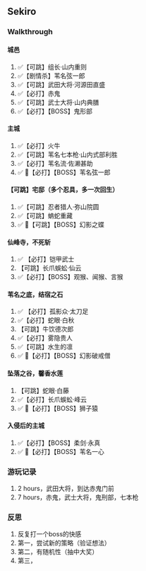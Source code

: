 ## Sekiro

### Walkthrough

#### 城邑

1. ✅【可跳】组长·山内重则
1. ✅【剧情杀】苇名弦一郎
1. ✅【可跳】武田大将·河源田直盛
1. ✅【必打】赤鬼
1. ✅【可跳】武士大将·山内典膳
1. ✅【必打】【BOSS】鬼形部

#### 主城

1. ✅【必打】火牛
1. ✅【可跳】苇名七本枪·山内式部利胜
1. ✅【必打】苇名流·佐濑甚助
1. ✅ 🤯【必打】【BOSS】苇名弦一郎

#### 【可跳】宅邸（多个忍具，多一次回生）

1. ✅【可跳】忍者猎人·弥山院圆
1. ✅【可跳】蚺蛇重藏
1. ✅ 🤯【可跳】【BOSS】幻影之蝶

#### 仙峰寺，不死斩

1. ✅ 【必打】铠甲武士
1. 【可跳】长爪蜈蚣·仙云
1. ✅【必打】【BOSS】观猴、闻猴、言猴

#### 苇名之底，结宿之石

1. ✅ 【必打】孤影众·太刀足
1. ✅【必打】蛇眼·白秋
1. 【可跳】牛饮德次郎
1. ✅【必打】雾隐贵人
1. ✅【可跳】水生的凛
1. ✅ 🤯【必打】【BOSS】幻影破戒僧

#### 坠落之谷，馨香水莲

1. 【可跳】蛇眼·白藤
1. ✅【必打】长爪蜈蚣·峰云
1. ✅ 🤯【必打】【BOSS】狮子猿

#### 入侵后的主城

1. ✅【必打】【BOSS】柔剑·永真
1. ✅ 🤯【必打】【BOSS】苇名一心

### 游玩记录

1. 2 hours，武田大将，到达赤鬼门前
1. 7 hours，赤鬼，武士大将，鬼刑部，七本枪

### 反思

1. 反复打一个boss的快感
1. 第一，尝试新的策略（验证想法）
1. 第二，有随机性（抽中大奖）
1. 第三，